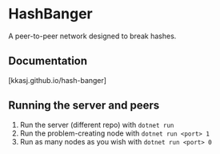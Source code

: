 # HashBanger

A peer-to-peer network designed to break hashes.

## Documentation

[kkasj.github.io/hash-banger]

## Running the server and peers
1. Run the server (different repo) with `dotnet run`
2. Run the problem-creating node with `dotnet run <port> 1`
3. Run as many nodes as you wish with `dotnet run <port> 0` 

